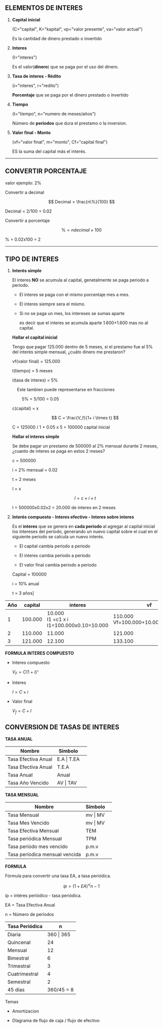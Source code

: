 ## ELEMENTOS DE INTERES

1. **Capital inicial**
   
   (C="capital", K="kapital", vp="valor presente", va="valor actual")
   
   Es la cantidad de dinero prestado o invertido

2. **Interes**
   
   (I="interes")
   
   Es el valor(**dinero**) que se paga por el uso del dinero.

3. **Tasa de interes - Rédito**
   
   (i="interes", r="redito")
   
   **Porcentaje** que se paga por el dinero prestado o invertido

4. **Tiempo**
   
   (t="tiempo", n="numero de meses/años")
   
   Número de **periodos** que dura el prestamo o la inversion.

5. **Valor final - Monto**
   
   (vf="valor final", m="monto", Cf="capital final")
   
   ES la suma del capital más el interés.

---

## CONVERTIR PORCENTAJE

valor ejemplo: 2%

Convertir a decimal

$$
Decimal = \frac{n\%}{100}
$$

Decimal = 2/100 = 0.02

Convertir a porcentaje

$$
\% = ndecimal \times 100
$$

% = 0.02x100 = 2

---

## TIPO DE INTERES

1. **Interés simple**
   
   El interes **NO** se acumula al capital, genetalmente se paga periodo a periodo. 
   
   * El interes se paga con el mismo porcentaje mes a mes.
   
   * El interes siempre sera el mismo.
   
   * Si no se paga un mes, los intereses se sumas aparte
     
     es decir que el interes se acumula aparte 1.600+1.600 mas no al capital.
   
   **Hallar el capital inicial**
   
   Tengo que pagar 125.000 dentro de 5 meses, si el prestamo fue al 5% del interés simple mensual, ¿cuáto dinero me prestaron?
   
   vf(valor final) = 125.000
   
   t(tiempo) = 5 meses
   
   i(tasa de interes) = 5%
   
       Este tambien puede representarse en fracciones
   
           5% = 5/100 = 0.05
   
   c(capital) = x
   
   $$
   C = \frac{V_f}{1+ i \times t}
   $$
   
   C = 125000 / 1 + 0.05 x 5 = 100000 capital inicial
   
   **Hallar el interes simple**
   
   Se debe pagar un prestamo de $500000$ al 2% mensual durante 2 meses, ¿cuanto de interes se paga en estos 2 meses?
   
   c = 500000
   
   i = 2% mensual = 0.02
   
   t = 2 meses
   
   I = x 
   
   $$
   I = c \times i \times t
   $$
   
   I = 500000x0.02x2 = 20.000 de interes en 2 meses

2. **Interés compuesto - Interes efectivo - Interes sobre interes**
   
   Es el **interes** que se genera en **cada periodo** al agregar al capital inicial los intereses del periodo, generando un nuevo capital sobre el cual en el siguiente periodo se calcula un nuevo interés.
   
   * El capital cambia periodo a periodo
   
   * El interes cambia periodo a periodo
   
   * El valor final cambia periodo a periodo
   
   Capital = $100000$ 
   
   i = 10% anual
   
   t = 3 años]

| Año | capital | interes                                           | vf                                    |
| --- | ------- | ------------------------------------------------- | ------------------------------------- |
| 1   | 100.000 | 10.000 <br/>I1 =c1 x i<br/>I1=100.000x0.10=10.000 | 110.000<br/>Vf=100.000+10.000=110.000 |
| 2   | 110.000 | 11.000                                            | 121.000                               |
| 3   | 121.000 | 12.100                                            | 133.100                               |

   **FORMULA INTERES COMPUESTO**

* Interes compuesto
  
  $V_F = C (1 + i)⁺$

* Interes
  
  $I = C \times i$

* Valor final
  
  $V_f = C + I$

## CONVERSION DE TASAS DE INTERES

**TASA ANUAL**

| Nombre              | Símbolo     |     |
| ------------------- | ----------- | --- |
| Tasa Efectiva Anual | E.A \| T.EA |     |
| Tasa Efectiva Anual | T.E.A       |     |
| Tasa Anual          | Anual       |     |
| Tasa Año Vencido    | AV \| TAV   |     |

**TASA MENSUAL**

| Nombre                         | Símbolo  |     |
| ------------------------------ | -------- | --- |
| Tasa Mensual                   | mv \| MV |     |
| Tasa Mes Vencido               | mv \| MV |     |
| Tasa Efectiva Mensual          | TEM      |     |
| Tasa periódica Mensual         | TPM      |     |
| Tasa período mes vencido       | p.m.v    |     |
| Tasa períodica mensual vencida | p.m.v    |     |

**FORMULA**

Fórmula para convertir una tasa EA, a tasa periódica.

$$
ip = (1 + EA)¹^/n-1
$$

ip = intéres periódico - tasa periódica.

EA = Tasa Efectiva Anual

n = Número de períodos

| Tasa Periódica | n          |
| -------------- | ---------- |
| Diaria         | 360 \| 365 |
| Quincenal      | 24         |
| Mensual        | 12         |
| Bimestral      | 6          |
| Trimestral     | 3          |
| Cuatrimestral  | 4          |
| Semestral      | 2          |
| 45 días        | 360/45 = 8 |

Temas

* Amortizacion

* DIagrama de flujo de caja / flujo de efectivo
